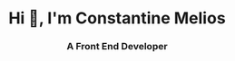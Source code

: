 <h1 align="center">Hi 👋, I'm Constantine Melios</h1>
<h3 align="center">A Front End Developer</h3>


